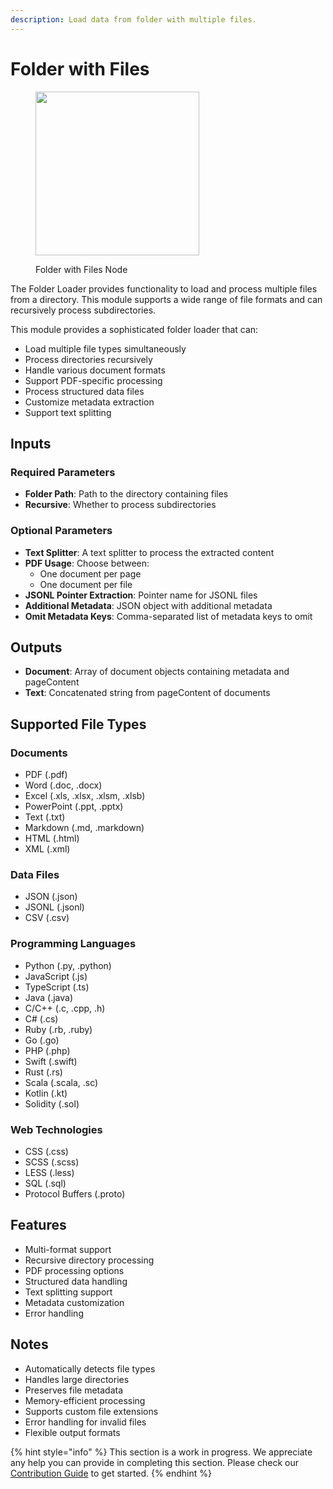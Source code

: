 ```yaml
---
description: Load data from folder with multiple files.
---
```


# Folder with Files

<figure><img src="../../../.gitbook/assets/image (9) (1) (1) (1) (1) (1) (1) (1).png" alt="" width="262"><figcaption><p>Folder with Files Node</p></figcaption></figure>

The Folder Loader provides functionality to load and process multiple files from a directory. This module supports a wide range of file formats and can recursively process subdirectories.

This module provides a sophisticated folder loader that can:
- Load multiple file types simultaneously
- Process directories recursively
- Handle various document formats
- Support PDF-specific processing
- Process structured data files
- Customize metadata extraction
- Support text splitting

## Inputs

### Required Parameters
- **Folder Path**: Path to the directory containing files
- **Recursive**: Whether to process subdirectories

### Optional Parameters
- **Text Splitter**: A text splitter to process the extracted content
- **PDF Usage**: Choose between:
  - One document per page
  - One document per file
- **JSONL Pointer Extraction**: Pointer name for JSONL files
- **Additional Metadata**: JSON object with additional metadata
- **Omit Metadata Keys**: Comma-separated list of metadata keys to omit

## Outputs

- **Document**: Array of document objects containing metadata and pageContent
- **Text**: Concatenated string from pageContent of documents

## Supported File Types

### Documents
- PDF (.pdf)
- Word (.doc, .docx)
- Excel (.xls, .xlsx, .xlsm, .xlsb)
- PowerPoint (.ppt, .pptx)
- Text (.txt)
- Markdown (.md, .markdown)
- HTML (.html)
- XML (.xml)

### Data Files
- JSON (.json)
- JSONL (.jsonl)
- CSV (.csv)

### Programming Languages
- Python (.py, .python)
- JavaScript (.js)
- TypeScript (.ts)
- Java (.java)
- C/C++ (.c, .cpp, .h)
- C# (.cs)
- Ruby (.rb, .ruby)
- Go (.go)
- PHP (.php)
- Swift (.swift)
- Rust (.rs)
- Scala (.scala, .sc)
- Kotlin (.kt)
- Solidity (.sol)

### Web Technologies
- CSS (.css)
- SCSS (.scss)
- LESS (.less)
- SQL (.sql)
- Protocol Buffers (.proto)

## Features
- Multi-format support
- Recursive directory processing
- PDF processing options
- Structured data handling
- Text splitting support
- Metadata customization
- Error handling

## Notes
- Automatically detects file types
- Handles large directories
- Preserves file metadata
- Memory-efficient processing
- Supports custom file extensions
- Error handling for invalid files
- Flexible output formats 

{% hint style="info" %}
This section is a work in progress. We appreciate any help you can provide in completing this section. Please check our [Contribution Guide](../../../contributing/) to get started.
{% endhint %}
